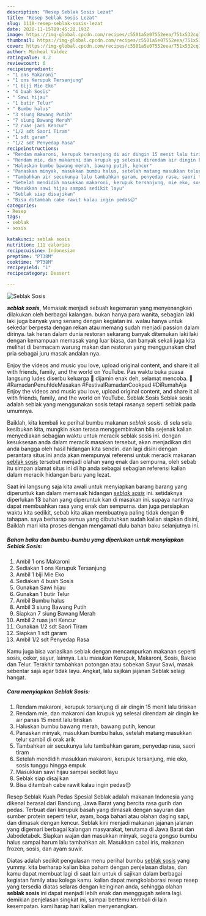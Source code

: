 ```yaml
---
description: "Resep Seblak Sosis Lezat"
title: "Resep Seblak Sosis Lezat"
slug: 1118-resep-seblak-sosis-lezat
date: 2020-11-15T09:45:20.193Z
image: https://img-global.cpcdn.com/recipes/c5501a5e07552eea/751x532cq70/seblak-sosis-foto-resep-utama.jpg
thumbnail: https://img-global.cpcdn.com/recipes/c5501a5e07552eea/751x532cq70/seblak-sosis-foto-resep-utama.jpg
cover: https://img-global.cpcdn.com/recipes/c5501a5e07552eea/751x532cq70/seblak-sosis-foto-resep-utama.jpg
author: Micheal Valdez
ratingvalue: 4.2
reviewcount: 6
recipeingredient:
- "1 ons Makaroni"
- "1 ons Kerupuk Tersanjung"
- "1 biji Mie Eko"
- "4 buah Sosis"
- " Sawi hijau"
- "1 butir Telur"
- " Bumbu halus"
- "3 siung Bawang Putih"
- "7 siung Bawang Merah"
- "2 ruas jari Kencur"
- "1/2 sdt Saori Tiram"
- "1 sdt garam"
- "1/2 sdt Penyedap Rasa"
recipeinstructions:
- "Rendam makaroni, kerupuk tersanjung di air dingin 15 menit lalu tiriskan"
- "Rendam mie, dan makaroni dan krupuk yg selesai direndam air dingin ke air panas 15 menit lalu tiriskan"
- "Haluskan bumbu bawang merah, bawang putih, kencur"
- "Panaskan minyak, masukkan bumbu halus, setelah matang masukkan telur sambil di orak arik"
- "Tambahkan air secukunya lalu tambahkan garam, penyedap rasa, saori tiram"
- "Setelah mendidih masukkan makaroni, kerupuk tersanjung, mie eko, sosis tunggu hingga empuk"
- "Masukkan sawi hijau sampai sedikit layu"
- "Seblak siap disajikan"
- "Bisa ditambah cabe rawit kalau ingin pedas😊"
categories:
- Resep
tags:
- seblak
- sosis

katakunci: seblak sosis 
nutrition: 111 calories
recipecuisine: Indonesian
preptime: "PT38M"
cooktime: "PT38M"
recipeyield: "1"
recipecategory: Dessert

---
```



![Seblak Sosis](https://img-global.cpcdn.com/recipes/c5501a5e07552eea/751x532cq70/seblak-sosis-foto-resep-utama.jpg)

<b><i>seblak sosis</i></b>, Memasak menjadi sebuah kegemaran yang menyenangkan dilakukan oleh berbagai kalangan. bukan hanya para wanita, sebagian laki laki juga banyak yang senang dengan kegiatan ini. walau hanya untuk sekedar berpesta dengan rekan atau memang sudah menjadi passion dalam dirinya. tak heran dalam dunia restoran sekarang banyak ditemukan laki laki dengan kemampuan memasak yang luar biasa, dan banyak sekali juga kita melihat di bermacam warung makan dan restoran yang menggunakan chef pria sebagai juru masak andalan nya.

Enjoy the videos and music you love, upload original content, and share it all with friends, family, and the world on YouTube. Pas waktu buka puasa langsung ludes diserbu keluarga 🤤 dijamin enak deh, selamat mencoba. 🤩 #RamadanPenuhIdeMasakan #FestivalRamadanCookpad #DiRumahAja Enjoy the videos and music you love, upload original content, and share it all with friends, family, and the world on YouTube. Seblak Sosis Seblak sosis adalah seblak yang menggunakan sosis tetapi rasanya seperti seblak pada umumnya.

Baiklah, kita kembali ke perihal bumbu makanan <i>seblak sosis</i>. di sela sela kesibukan kita, mungkin akan terasa menggembirakan bila sejenak kalian menyediakan sebagian waktu untuk meracik seblak sosis ini. dengan kesuksesan anda dalam meracik masakan tersebut, akan menjadikan diri anda bangga oleh hasil hidangan kita sendiri. dan lagi disini dengan perantara situs ini anda akan mempunyai referensi untuk meracik makanan <u>seblak sosis</u> tersebut menjadi olahan yang enak dan sempurna, oleh sebab itu simpan alamat situs ini di hp anda sebagai sebagian referensi kalian dalam meracik hidangan baru yang lezat.


Saat ini langsung saja kita awali untuk menyiapkan barang barang yang diperuntuk kan dalam memasak hidangan <u><i>seblak sosis</i></u> ini. setidaknya diperlukan <b>13</b> bahan yang diperuntuk kan di masakan ini. supaya nantinya dapat membuahkan rasa yang enak dan sempurna. dan juga persiapkan waktu kita sedikit, sebab kita akan membuatnya paling tidak dengan <b>9</b> tahapan. saya berharap semua yang dibutuhkan sudah kalian siapkan disini, Baiklah mari kita proses dengan mengamati dulu bahan baku selanjutnya ini.

<!--inarticleads1-->

##### Bahan baku dan bumbu-bumbu yang diperlukan untuk menyiapkan Seblak Sosis:

1. Ambil 1 ons Makaroni
1. Sediakan 1 ons Kerupuk Tersanjung
1. Ambil 1 biji Mie Eko
1. Sediakan 4 buah Sosis
1. Gunakan  Sawi hijau
1. Gunakan 1 butir Telur
1. Ambil  Bumbu halus
1. Ambil 3 siung Bawang Putih
1. Siapkan 7 siung Bawang Merah
1. Ambil 2 ruas jari Kencur
1. Gunakan 1/2 sdt Saori Tiram
1. Siapkan 1 sdt garam
1. Ambil 1/2 sdt Penyedap Rasa


Kamu juga bisa variasikan seblak dengan mencampurkan makanan seperti sosis, ceker, sayur, lainnya. Lalu masukan Kerupuk, Makaroni, Sosis, Bakso dan Telur. Terakhir tambahkan potongan atau sobekan Sayur Sawi, masak sebentar saja agar tidak layu. Angkat, lalu sajikan jajanan Seblak selagi hangat. 

<!--inarticleads2-->

##### Cara menyiapkan Seblak Sosis:

1. Rendam makaroni, kerupuk tersanjung di air dingin 15 menit lalu tiriskan
1. Rendam mie, dan makaroni dan krupuk yg selesai direndam air dingin ke air panas 15 menit lalu tiriskan
1. Haluskan bumbu bawang merah, bawang putih, kencur
1. Panaskan minyak, masukkan bumbu halus, setelah matang masukkan telur sambil di orak arik
1. Tambahkan air secukunya lalu tambahkan garam, penyedap rasa, saori tiram
1. Setelah mendidih masukkan makaroni, kerupuk tersanjung, mie eko, sosis tunggu hingga empuk
1. Masukkan sawi hijau sampai sedikit layu
1. Seblak siap disajikan
1. Bisa ditambah cabe rawit kalau ingin pedas😊


Resep Seblak Kuah Pedas Spesial Seblak adalah makanan Indonesia yang dikenal berasal dari Bandung, Jawa Barat yang bercita rasa gurih dan pedas. Terbuat dari kerupuk basah yang dimasak dengan sayuran dan sumber protein seperti telur, ayam, boga bahari atau olahan daging sapi, dan dimasak dengan kencur. Seblak kini menjadi makanan jajanan jalanan yang digemari berbagai kalangan masyarakat, terutama di Jawa Barat dan Jabodetabek. Siapkan wajan dan masukkan minyak, segera gongso bumbu halus sampai harum lalu tambahkan air. Masukkan cabai iris, makanan frozen, sosis, dan ayam suwir. 

Diatas adalah sedikit pengulasan menu perihal bumbu <u>seblak sosis</u> yang yummy. kita berharap kalian bisa paham dengan penjelasan diatas, dan kamu dapat membuat lagi di saat lain untuk di sajikan dalam berbagai kegiatan family atau kolega kamu. kalian dapat mengkolaborasi resep resep yang tersedia diatas selaras dengan keinginan anda, sehingga olahan <b>seblak sosis</b> ini dapat menjadi lebih enak dan menggugah selera lagi. demikian penjelasan singkat ini, sampai bertemu kembali di lain kesempatan. kami harap hari kalian menyenangkan.
